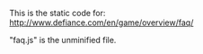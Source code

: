 This is the static code for:  
http://www.defiance.com/en/game/overview/faq/

"faq.js" is the unminified file.